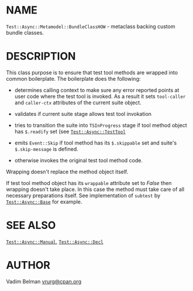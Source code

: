 NAME
====



`Test::Async::Metamodel::BundleClassHOW` - metaclass backing custom bundle classes.

DESCRIPTION
===========



This class purpose is to ensure that test tool methods are wrapped into common boilerplate. The boilerplate does the following:

  * determines calling context to make sure any error reported points at user code where the test tool is invoked. As a result it sets `tool-caller` and `caller-ctx` attributes of the current suite object.

  * validates if current suite stage allows test tool invokation

  * tries to transition the suite into `TSInProgress` stage if tool method object has `$.readify` set (see [`Test::Async::TestTool`](https://github.com/vrurg/raku-Test-Async/blob/v0.1.0/docs/md/Test/Async/TestTool.md)

  * emits `Event::Skip` if tool method has its `$.skippable` set and suite's `$.skip-message` is defined.

  * otherwise invokes the original test tool method code.

Wrapping doesn't replace the method object itself.

If test tool method object has its `wrappable` attribute set to *False* then wrapping doesn't take place. In this case the method must take care of all necessary preparations itself. See implementation of `subtest` by [`Test::Async::Base`](https://github.com/vrurg/raku-Test-Async/blob/v0.1.0/docs/md/Test/Async/Base.md) for example.

SEE ALSO
========

[`Test::Async::Manual`](https://github.com/vrurg/raku-Test-Async/blob/v0.1.0/docs/md/Test/Async/Manual.md), [`Test::Async::Decl`](https://github.com/vrurg/raku-Test-Async/blob/v0.1.0/docs/md/Test/Async/Decl.md)

AUTHOR
======

Vadim Belman <vrurg@cpan.org>

